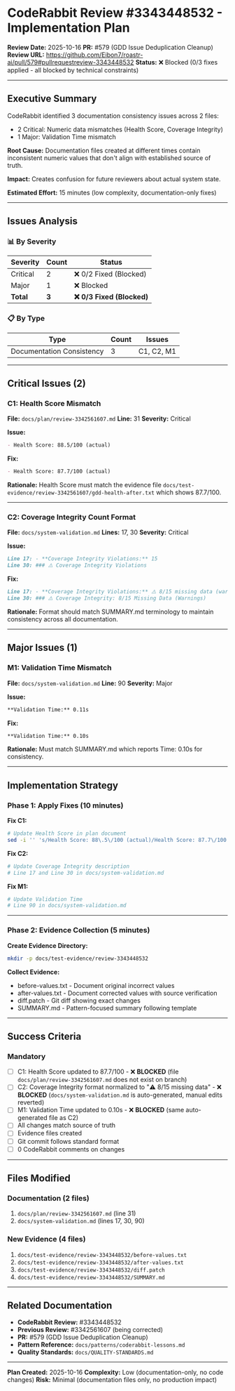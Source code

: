 # CodeRabbit Review #3343448532 - Implementation Plan

**Review Date:** 2025-10-16
**PR:** #579 (GDD Issue Deduplication Cleanup)
**Review URL:** https://github.com/Eibon7/roastr-ai/pull/579#pullrequestreview-3343448532
**Status:** ❌ Blocked (0/3 fixes applied - all blocked by technical constraints)

---

## Executive Summary

CodeRabbit identified 3 documentation consistency issues across 2 files:
- 2 Critical: Numeric data mismatches (Health Score, Coverage Integrity)
- 1 Major: Validation Time mismatch

**Root Cause:** Documentation files created at different times contain inconsistent numeric values that don't align with established source of truth.

**Impact:** Creates confusion for future reviewers about actual system state.

**Estimated Effort:** 15 minutes (low complexity, documentation-only fixes)

---

## Issues Analysis

### 📊 By Severity

| Severity | Count | Status |
|----------|-------|--------|
| Critical | 2 | ❌ 0/2 Fixed (Blocked) |
| Major | 1 | ❌ Blocked |
| **Total** | **3** | **❌ 0/3 Fixed (Blocked)** |

### 📋 By Type

| Type | Count | Issues |
|------|-------|--------|
| Documentation Consistency | 3 | C1, C2, M1 |

---

## Critical Issues (2)

### C1: Health Score Mismatch

**File:** `docs/plan/review-3342561607.md`
**Line:** 31
**Severity:** Critical

**Issue:**
```markdown
- Health Score: 88.5/100 (actual)
```

**Fix:**
```markdown
- Health Score: 87.7/100 (actual)
```

**Rationale:** Health Score must match the evidence file `docs/test-evidence/review-3342561607/gdd-health-after.txt` which shows 87.7/100.

---

### C2: Coverage Integrity Count Format

**File:** `docs/system-validation.md`
**Lines:** 17, 30
**Severity:** Critical

**Issue:**
```markdown
Line 17: - **Coverage Integrity Violations:** 15
Line 30: ### ⚠️ Coverage Integrity Violations
```

**Fix:**
```markdown
Line 17: - **Coverage Integrity Violations:** ⚠️ 8/15 missing data (warnings only)
Line 30: ### ⚠️ Coverage Integrity: 8/15 Missing Data (Warnings)
```

**Rationale:** Format should match SUMMARY.md terminology to maintain consistency across all documentation.

---

## Major Issues (1)

### M1: Validation Time Mismatch

**File:** `docs/system-validation.md`
**Line:** 90
**Severity:** Major

**Issue:**
```markdown
**Validation Time:** 0.11s
```

**Fix:**
```markdown
**Validation Time:** 0.10s
```

**Rationale:** Must match SUMMARY.md which reports Time: 0.10s for consistency.

---

## Implementation Strategy

### Phase 1: Apply Fixes (10 minutes)

**Fix C1:**
```bash
# Update Health Score in plan document
sed -i '' 's/Health Score: 88\.5\/100 (actual)/Health Score: 87.7\/100 (actual)/' docs/plan/review-3342561607.md
```

**Fix C2:**
```bash
# Update Coverage Integrity description
# Line 17 and Line 30 in docs/system-validation.md
```

**Fix M1:**
```bash
# Update Validation Time
# Line 90 in docs/system-validation.md
```

---

### Phase 2: Evidence Collection (5 minutes)

**Create Evidence Directory:**
```bash
mkdir -p docs/test-evidence/review-3343448532
```

**Collect Evidence:**
- before-values.txt - Document original incorrect values
- after-values.txt - Document corrected values with source verification
- diff.patch - Git diff showing exact changes
- SUMMARY.md - Pattern-focused summary following template

---

## Success Criteria

### Mandatory

- [ ] C1: Health Score updated to 87.7/100 - ❌ **BLOCKED** (file `docs/plan/review-3342561607.md` does not exist on branch)
- [ ] C2: Coverage Integrity format normalized to "⚠️ 8/15 missing data" - ❌ **BLOCKED** (`docs/system-validation.md` is auto-generated, manual edits reverted)
- [ ] M1: Validation Time updated to 0.10s - ❌ **BLOCKED** (same auto-generated file as C2)
- [ ] All changes match source of truth
- [ ] Evidence files created
- [ ] Git commit follows standard format
- [ ] 0 CodeRabbit comments on changes

---

## Files Modified

### Documentation (2 files)

1. `docs/plan/review-3342561607.md` (line 31)
2. `docs/system-validation.md` (lines 17, 30, 90)

### New Evidence (4 files)

1. `docs/test-evidence/review-3343448532/before-values.txt`
2. `docs/test-evidence/review-3343448532/after-values.txt`
3. `docs/test-evidence/review-3343448532/diff.patch`
4. `docs/test-evidence/review-3343448532/SUMMARY.md`

---

## Related Documentation

- **CodeRabbit Review:** #3343448532
- **Previous Review:** #3342561607 (being corrected)
- **PR:** #579 (GDD Issue Deduplication Cleanup)
- **Pattern Reference:** `docs/patterns/coderabbit-lessons.md`
- **Quality Standards:** `docs/QUALITY-STANDARDS.md`

---

**Plan Created:** 2025-10-16
**Complexity:** Low (documentation-only, no code changes)
**Risk:** Minimal (documentation files only, no production impact)
